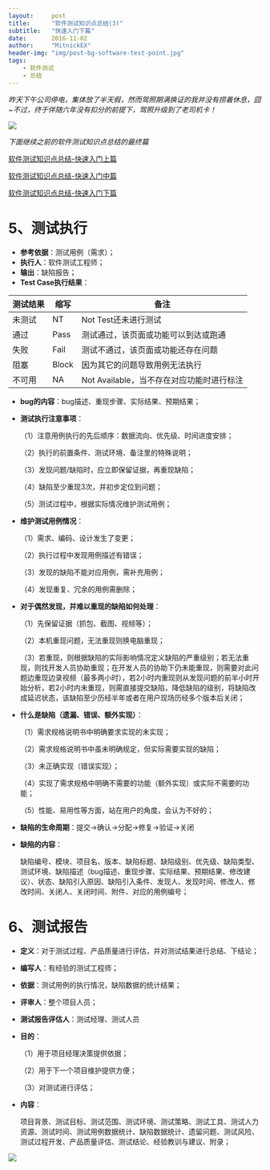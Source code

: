 ```yaml
---
layout:     post
title:      "软件测试知识点总结(3)"
subtitle:   "快速入门下篇"
date:       2016-11-02
author:     "MitnickEX"
header-img: "img/post-bg-software-test-point.jpg"
tags:
    - 软件测试
    - 总结
---
```


*昨天下午公司停电，集体放了半天假，然而驾照期满换证的我并没有捞着休息，囧~不过，终于伴随六年没有扣分的前提下，驾照升级到了老司机卡！*

![](http://i.imgur.com/PyYL5YB.jpg)

*下面继续之前的软件测试知识点总结的最终篇*

[软件测试知识点总结-快速入门上篇](http://mitnickex.github.io/2016/10/26/software_test_point1/)

[软件测试知识点总结-快速入门中篇](http://mitnickex.github.io/2016/10/26/software_test_point2/)

[软件测试知识点总结-快速入门下篇](http://mitnickex.github.io/2016/10/26/software_test_point3/)


# 5、测试执行 #

- **参考依据**：测试用例（需求）；
- **执行人**：软件测试工程师；
- **输出**：缺陷报告；
- **Test Case执行结果**：

|测试结果|缩写|备注|
|---|---|---|
|未测试|NT|Not Test还未进行测试|
|通过|Pass|测试通过，该页面或功能可以到达或跑通|
|失败|Fail|测试不通过，该页面或功能还存在问题|
|阻塞|Block|因为其它的问题导致用例无法执行|
|不可用|NA|Not Available，当不存在对应功能时进行标注|

- **bug的内容**：bug描述、重现步骤、实际结果、预期结果；
- **测试执行注意事项**：

	（1）注意用例执行的先后顺序：数据流向、优先级、时间进度安排；
	
	（2）执行的前置条件、测试环境、备注里的特殊说明；
	
	（3）发现问题/缺陷时，应立即保留证据，再重现缺陷；
	
	（4）缺陷至少重现3次，并初步定位到问题；
	
	（5）测试过程中，根据实际情况维护测试用例；

- **维护测试用例情况**：

	（1）需求、编码、设计发生了变更；
	
	（2）执行过程中发现用例描述有错误；
	
	（3）发现的缺陷不能对应用例，需补充用例；
	
	（4）发现重复、冗余的用例需删除；

- **对于偶然发现，并难以重现的缺陷如何处理**：

	（1）先保留证据（抓包、截图、视频等）；
	
	（2）本机重现问题，无法重现则换电脑重现；
	
	（3）若重现，则根据缺陷的实际影响情况定义缺陷的严重级别；若无法重现，则找开发人员协助重现；在开发人员的协助下仍未能重现，则需要对此问题边重现边录视频（最多两小时），若2小时内重现则从发现问题的前半小时开始分析，若2小时内未重现，则需直接提交缺陷，降低缺陷的级别，将缺陷改成延迟状态，该缺陷至少历经半年或者在用户现场历经多个版本后关闭；

- **什么是缺陷（遗漏、错误、额外实现）**：
	
	（1）需求规格说明书中明确要求实现的未实现；
	
	（2）需求规格说明书中虽未明确规定，但实际需要实现的缺陷；
	
	（3）未正确实现（错误实现）；
	
	（4）实现了需求规格中明确不需要的功能（额外实现）或实际不需要的功能；
	
	（5）性能、易用性等方面，站在用户的角度，会认为不好的；

- **缺陷的生命周期**：提交->确认->分配->修复->验证->关闭
- **缺陷的内容**：

	缺陷编号、模块、项目名、版本、缺陷标题、缺陷级别、优先级、缺陷类型、测试环境、缺陷描述（bug描述、重现步骤、实际结果、预期结果、修改建议）、状态、缺陷引入原因、缺陷引入条件、发现人、发现时间、修改人、修改时间、关闭人、关闭时间、附件、对应的用例编号；

# 6、测试报告 #

- **定义**：对于测试过程、产品质量进行评估，并对测试结果进行总结、下结论；
- **编写人**：有经验的测试工程师；
- **依据**：测试用例的执行情况，缺陷数据的统计结果；
- **评审人**：整个项目人员；
- **测试报告评估人**：测试经理、测试人员
- **目的**：

	（1）用于项目经理决策提供依据；
	
	（2）用于下一个项目维护提供方便；
	
	（3）对测试进行评估；

- **内容**：

	项目背景、测试目标、测试范围、测试环境、测试策略、测试工具、测试人力资源、测试时间、测试用例数据统计、缺陷数据统计、遗留问题、测试风险、测试过程开发、产品质量评估、测试结论、经验教训与建议、附录；

![](http://i.imgur.com/Go5S2bd.png)